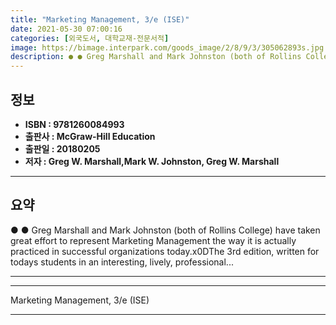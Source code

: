 ```yaml
---
title: "Marketing Management, 3/e (ISE)"
date: 2021-05-30 07:00:16
categories: [외국도서, 대학교재-전문서적]
image: https://bimage.interpark.com/goods_image/2/8/9/3/305062893s.jpg
description: ● ● Greg Marshall and Mark Johnston (both of Rollins College) have taken great effort to represent Marketing Management the way it is actually practiced in su
---
```


## **정보**

- **ISBN : 9781260084993**
- **출판사 : McGraw-Hill Education**
- **출판일 : 20180205**
- **저자 : Greg W. Marshall,Mark W. Johnston, Greg W. Marshall**

------



## **요약**

●  ●  Greg Marshall and Mark Johnston (both of Rollins College) have taken great effort to represent Marketing Management the way it is actually practiced in successful organizations today.x0DThe 3rd edition, written for todays students in an interesting, lively, professional... 

------



------


Marketing Management, 3/e (ISE) 

------



